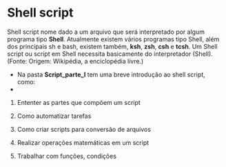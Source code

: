 # Shell script

Shell script nome dado a um arquivo que será interpretado por algum programa tipo **Shell**. Atualmente existem vários programas tipo Shell, além dos principais sh e bash, existem também, **ksh**, **zsh**, **csh** e **tcsh**. Um Shell script ou script em Shell necessita basicamente do interpretador (Shell). (Fonte: Origem: Wikipédia, a enciclopédia livre.)

- Na pasta **Script_parte_I** tem uma breve introdução ao shell script, como:
- 
1. Ententer as partes que compõem um script

2. Como automatizar tarefas

3. Como criar scripts para conversão de arquivos

4. Realizar operações matemáticas em um script

5. Trabalhar com funções, condições
